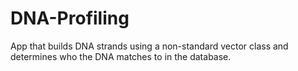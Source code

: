 # DNA-Profiling
App that builds DNA strands using a non-standard vector class and determines who the DNA matches to in the database.
